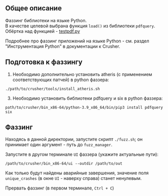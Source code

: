## Общее описание

Фаззинг библиотеки на языке Python. <br>
В качестве целевой выбрана функция `load()` из библиотеки `pdfquery`. <br>
Обёртка над функцией - [testpdf.py](testpdf.py)

Подробнее про фаззинг приложений на языке Python - см. раздел "Инструментация Python" в документации к Crusher.

## Подготовка к фаззингу
1. Необходимо дополнительно установить atheris (с применением соответствующих патчей) в python фаззера:
```shell
./path/to/crusher/tools/install_atheris.sh
```
3. Необходимо установить библиотеки pdfquery и six в python фаззера:
```shell
path/to/crusher/bin_x86-64/python-3.9_x86_64/bin/pip3 install pdfquery six
```

## Фаззинг

Находясь в данной директории, запустите скрипт `./fuzz.sh`;
он принимает один аргумент - путь до `fuzz_manager`.

Запустите в другом терминале `UI` фаззера (укажите актуальные пути):
```shell
/path/to/crusher/bin_x86-64/ui --outdir /path/to/out
```

Как только будут найдены аварийные завершения, значение поля `unique_crashes` (в окне `UI` - наверху справа) станет ненулевым.

Прервать фаззинг (в первом терминале, `Ctrl + С`)
